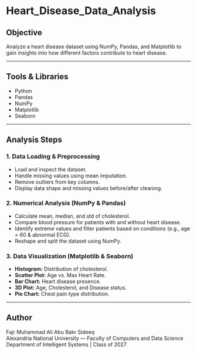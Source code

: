 # Heart_Disease_Data_Analysis

##  Objective
Analyze a heart disease dataset using NumPy, Pandas, and Matplotlib to gain insights into how different factors contribute to heart disease.

---

##  Tools & Libraries
- Python 
- Pandas
- NumPy
- Matplotlib
- Seaborn

---

##  Analysis Steps

### 1. Data Loading & Preprocessing
- Load and inspect the dataset.
- Handle missing values using mean imputation.
- Remove outliers from key columns.
- Display data shape and missing values before/after cleaning.

### 2. Numerical Analysis (NumPy & Pandas)
- Calculate mean, median, and std of cholesterol.
- Compare blood pressure for patients with and without heart disease.
- Identify extreme values and filter patients based on conditions (e.g., age > 60 & abnormal ECG).
- Reshape and split the dataset using NumPy.

### 3. Data Visualization (Matplotlib & Seaborn)
- **Histogram:** Distribution of cholesterol.
- **Scatter Plot:** Age vs. Max Heart Rate.
- **Bar Chart:** Heart disease presence.
- **3D Plot:** Age, Cholesterol, and Disease status.
- **Pie Chart:** Chest pain type distribution.

---
##  Author
Fajr Muhammad Ali Abu Bakr Sideeq  
Alexandria National University — Faculty of Computers and Data Science  
Department of Intelligent Systems | Class of 2027
